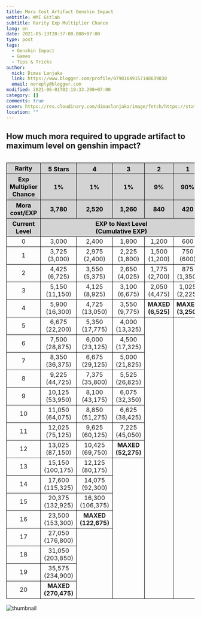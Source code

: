 ```yaml
---
title: Mora Cost Artifact Genshin Impact
webtitle: WMI Gitlab
subtitle: Rarity Exp Multiplier Chance
lang: en
date: 2021-05-13T20:37:00.008+07:00
type: post
tags:
  - Genshin Impact
  - Games
  - Tips & Tricks
author:
  nick: Dimas Lanjaka
  link: https://www.blogger.com/profile/07981649157148639830
  email: noreply@blogger.com
modified: 2021-06-01T02:19:33.298+07:00
category: []
comments: true
cover: https://res.cloudinary.com/dimaslanjaka/image/fetch/https://static.wikia.nocookie.net/gensin-impact/images/2/2b/Icon_5_Stars.png/revision/latest/scale-to-width-down/63?cb=20201226100736
location: ""
---
```


<!-- @format -->

<h2>How much mora required to upgrade artifact to maximum level on genshin impact?</h2>
<div style="overflow-x: auto">
  <table id="gi" class="border">
    <tbody>
      <tr class="bg-grey">
        <th>Rarity</th>
        <th>
          <img
            alt="5 Stars"
            src="https://res.cloudinary.com/dimaslanjaka/image/fetch/https://static.wikia.nocookie.net/gensin-impact/images/2/2b/Icon_5_Stars.png/revision/latest/scale-to-width-down/63?cb=20201226100736"
            title="5 Stars"
            width="63"
            height="16" />
        </th>
        <th>
          <img
            alt="4 Stars"
            src="https://res.cloudinary.com/dimaslanjaka/image/fetch/https://static.wikia.nocookie.net/gensin-impact/images/7/77/Icon_4_Stars.png/revision/latest/scale-to-width-down/51?cb=20201226100702"
            title="4 Stars"
            width="51"
            height="16" />
        </th>
        <th>
          <img
            alt="3 Stars"
            src="https://res.cloudinary.com/dimaslanjaka/image/fetch/https://static.wikia.nocookie.net/gensin-impact/images/1/11/Icon_3_Stars.png/revision/latest/scale-to-width-down/40?cb=20201226100630"
            title="3 Stars"
            width="40"
            height="16" />
        </th>
        <th>
          <img
            alt="2 Stars"
            src="https://res.cloudinary.com/dimaslanjaka/image/fetch/https://static.wikia.nocookie.net/gensin-impact/images/6/64/Icon_2_Stars.png/revision/latest/scale-to-width-down/28?cb=20201226100559"
            title="2 Stars"
            width="28"
            height="16" />
        </th>
        <th>
          <img
            alt="1 Star"
            src="https://res.cloudinary.com/dimaslanjaka/image/fetch/https://static.wikia.nocookie.net/gensin-impact/images/b/b7/Icon_1_Star.png/revision/latest/scale-to-width-down/16?cb=20201226100531"
            title="1 Star"
            width="16"
            height="16" />
        </th>
      </tr>
      <tr class="bg-grey">
        <th>
          <div class="tooltip">
            Exp Multiplier Chance
            <span class="tooltiptext"
              ><p>
                When consuming an enhanced artifact, in addition to the Base EXP granted, 80% of the EXP used for its upgrades will be
                recovered at no extra Mora. For example, using a
                <img
                  alt="4 Stars"
                  src="https://res.cloudinary.com/dimaslanjaka/image/fetch/https://static.wikia.nocookie.net/gensin-impact/images/7/77/Icon_4_Stars.png/revision/latest/scale-to-width-down/51?cb=20201226100702"
                  title="4 Stars"
                  width="51"
                  height="16"
                  style="display: inline" />
                Level 16 artifact is worth 100,660 EXP (2,520 + 0.8 × 122,675), and costs 2,520 Mora.
              </p></span
            >
          </div>
        </th>
        <th>1%</th>
        <th>1%</th>
        <th>1%</th>
        <th>9%</th>
        <th>90%</th>
      </tr>
      <tr class="bg-grey">
        <th>Mora cost/EXP</th>
        <th>3,780</th>
        <th>2,520</th>
        <th>1,260</th>
        <th>840</th>
        <th>420</th>
      </tr>
      <tr class="bg-grey">
        <th>
          Current <br />
          Level
        </th>
        <th colspan="5">
          EXP to Next Level <br />
          (Cumulative EXP)
        </th>
      </tr>
      <tr>
        <td>0</td>
        <td>3,000</td>
        <td>2,400</td>
        <td>1,800</td>
        <td>1,200</td>
        <td>600</td>
      </tr>
      <tr>
        <td>1</td>
        <td>
          3,725 <br />
          (3,000)
        </td>
        <td>
          2,975 <br />
          (2,400)
        </td>
        <td>
          2,225 <br />
          (1,800)
        </td>
        <td>
          1,500 <br />
          (1,200)
        </td>
        <td>
          750 <br />
          (600)
        </td>
      </tr>
      <tr>
        <td>2</td>
        <td>
          4,425 <br />
          (6,725)
        </td>
        <td>
          3,550 <br />
          (5,375)
        </td>
        <td>
          2,650 <br />
          (4,025)
        </td>
        <td>
          1,775 <br />
          (2,700)
        </td>
        <td>
          875 <br />
          (1,350)
        </td>
      </tr>
      <tr>
        <td>3</td>
        <td>
          5,150 <br />
          (11,150)
        </td>
        <td>
          4,125 <br />
          (8,925)
        </td>
        <td>
          3,100 <br />
          (6,675)
        </td>
        <td>
          2,050 <br />
          (4,475)
        </td>
        <td>
          1,025 <br />
          (2,225)
        </td>
      </tr>
      <tr>
        <td>4</td>
        <td>
          5,900 <br />
          (16,300)
        </td>
        <td>
          4,725 <br />
          (13,050)
        </td>
        <td>
          3,550 <br />
          (9,775)
        </td>
        <td>
          <strong>
            MAXED <br />
            (6,525)
          </strong>
        </td>
        <td>
          <strong>
            MAXED <br />
            (3,250)
          </strong>
        </td>
      </tr>
      <tr>
        <td>5</td>
        <td>
          6,675 <br />
          (22,200)
        </td>
        <td>
          5,350 <br />
          (17,775)
        </td>
        <td>
          4,000 <br />
          (13,325)
        </td>
        <td rowspan="16"></td>
        <td rowspan="16"></td>
      </tr>
      <tr>
        <td>6</td>
        <td>
          7,500 <br />
          (28,875)
        </td>
        <td>
          6,000 <br />
          (23,125)
        </td>
        <td>
          4,500 <br />
          (17,325)
        </td>
      </tr>
      <tr>
        <td>7</td>
        <td>
          8,350 <br />
          (36,375)
        </td>
        <td>
          6,675 <br />
          (29,125)
        </td>
        <td>
          5,000 <br />
          (21,825)
        </td>
      </tr>
      <tr>
        <td>8</td>
        <td>
          9,225 <br />
          (44,725)
        </td>
        <td>
          7,375 <br />
          (35,800)
        </td>
        <td>
          5,525 <br />
          (26,825)
        </td>
      </tr>
      <tr>
        <td>9</td>
        <td>
          10,125 <br />
          (53,950)
        </td>
        <td>
          8,100 <br />
          (43,175)
        </td>
        <td>
          6,075 <br />
          (32,350)
        </td>
      </tr>
      <tr>
        <td>10</td>
        <td>
          11,050 <br />
          (64,075)
        </td>
        <td>
          8,850 <br />
          (51,275)
        </td>
        <td>
          6,625 <br />
          (38,425)
        </td>
      </tr>
      <tr>
        <td>11</td>
        <td>
          12,025 <br />
          (75,125)
        </td>
        <td>
          9,625 <br />
          (60,125)
        </td>
        <td>
          7,225 <br />
          (45,050)
        </td>
      </tr>
      <tr>
        <td>12</td>
        <td>
          13,025 <br />
          (87,150)
        </td>
        <td>
          10,425 <br />
          (69,750)
        </td>
        <td>
          <strong>
            MAXED <br />
            (52,275)
          </strong>
        </td>
      </tr>
      <tr>
        <td>13</td>
        <td>
          15,150 <br />
          (100,175)
        </td>
        <td>
          12,125 <br />
          (80,175)
        </td>
        <td rowspan="8"></td>
      </tr>
      <tr>
        <td>14</td>
        <td>
          17,600 <br />
          (115,325)
        </td>
        <td>
          14,075 <br />
          (92,300)
        </td>
      </tr>
      <tr>
        <td>15</td>
        <td>
          20,375 <br />
          (132,925)
        </td>
        <td>
          16,300 <br />
          (106,375)
        </td>
      </tr>
      <tr>
        <td>16</td>
        <td>
          23,500 <br />
          (153,300)
        </td>
        <td>
          <strong>
            MAXED <br />
            (122,675)
          </strong>
        </td>
      </tr>
      <tr>
        <td>17</td>
        <td>
          27,050 <br />
          (176,800)
        </td>
        <td rowspan="4"></td>
      </tr>
      <tr>
        <td>18</td>
        <td>
          31,050 <br />
          (203,850)
        </td>
      </tr>
      <tr>
        <td>19</td>
        <td>
          35,575 <br />
          (234,900)
        </td>
      </tr>
      <tr>
        <td>20</td>
        <td>
          <strong>
            MAXED <br />
            (270,475)
          </strong>
        </td>
      </tr>
    </tbody>
  </table>
</div>
<div class="m-2">
  <img
    src="https://res.cloudinary.com/dimaslanjaka/image/upload/v1620913730/blogger/artifact_mora_cost.png"
    alt="thumbnail"
    rel="sponsored" />
</div>
<style>
  .bg-grey {
    background-color: lightgrey;
    color: black;
  }
  table#gi {
    border-collapse: collapse;
    width: 100%;
  }
  table#gi tr,
  table#gi td,
  table#gi th {
    border: 1px solid black;
  }
  table#gi td,
  table#gi th {
    text-align: center;
  }
  .tooltip {
    position: relative;
    display: inline-block;
    border-bottom: 1px dotted black;
  }
  .tooltip .tooltiptext {
    visibility: hidden;
    width: 120px;
    background-color: black;
    color: #fff;
    text-align: center;
    padding: 5px 0;
    border-radius: 6px;
    position: absolute;
    z-index: 1;
  }
  .tooltip:hover .tooltiptext {
    visibility: visible;
  }
</style>
